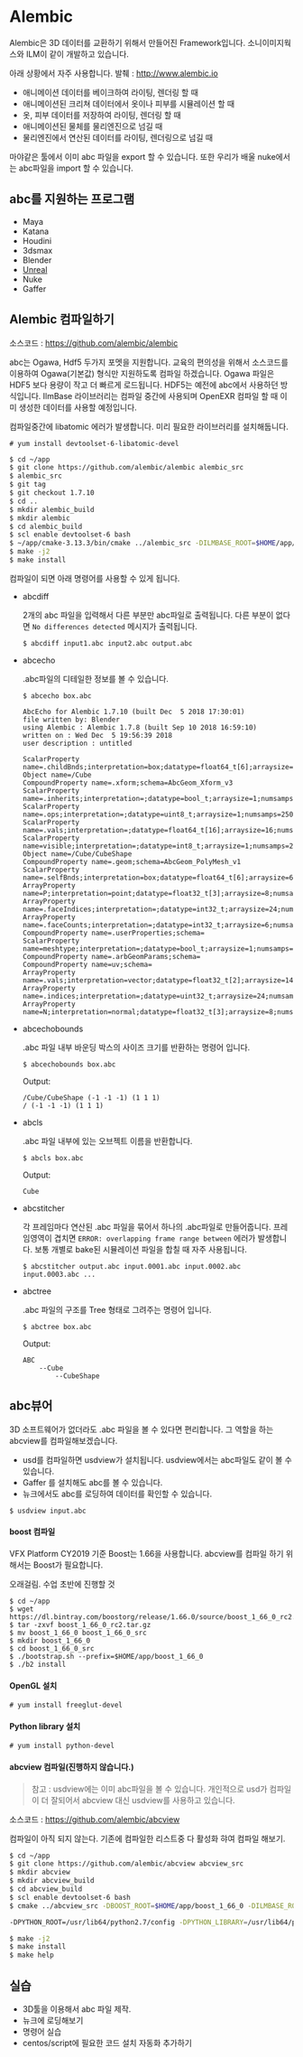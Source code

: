 # Alembic
Alembic은 3D 데이터를 교환하기 위해서 만들어진 Framework입니다.
소니이미지웍스와 ILM이 같이 개발하고 있습니다.

아래 상황에서 자주 사용합니다. 발췌 : http://www.alembic.io

- 애니메이션 데이터를 베이크하여 라이팅, 렌더링 할 때
- 애니메이션된 크리쳐 데이터에서 옷이나 피부를 시뮬레이션 할 때
- 옷, 피부 데이터를 저장하여 라이팅, 렌더링 할 때
- 애니메이션된 물체를 물리엔진으로 넘길 때
- 물리엔진에서 연산된 데이터를 라이팅, 렌더링으로 넘길 때

마야같은 툴에서 이미 abc 파일을 export 할 수 있습니다.
또한 우리가 배울 nuke에서는 abc파일을 import 할 수 있습니다.

## abc를 지원하는 프로그램
- Maya
- Katana
- Houdini
- 3dsmax
- Blender
- [Unreal](https://docs.unrealengine.com/en-us/Engine/Content/AlembicImporter)
- Nuke
- Gaffer

## Alembic 컴파일하기
소스코드 : https://github.com/alembic/alembic

abc는 Ogawa, Hdf5 두가지 포멧을 지원합니다.
교육의 편의성을 위해서 소스코드를 이용하여 Ogawa(기본값) 형식만 지원하도록 컴파일 하겠습니다. Ogawa 파일은 HDF5 보다 용량이 작고 더 빠르게 로드됩니다. HDF5는 예전에 abc에서 사용하던 방식입니다. IlmBase 라이브러리는 컴파일 중간에 사용되며 OpenEXR 컴파일 할 때 이미 생성한 데이터를 사용할 예정입니다.

컴파일중간에 libatomic 에러가 발생합니다. 미리 필요한 라이브러리를 설치해둡니다.
```
# yum install devtoolset-6-libatomic-devel
```

```bash
$ cd ~/app
$ git clone https://github.com/alembic/alembic alembic_src
$ alembic_src
$ git tag
$ git checkout 1.7.10
$ cd ..
$ mkdir alembic_build
$ mkdir alembic
$ cd alembic_build
$ scl enable devtoolset-6 bash
$ ~/app/cmake-3.13.3/bin/cmake ../alembic_src -DILMBASE_ROOT=$HOME/app/IlmBase -DALEMBIC_SHARED_LIBS=OFF -DUSE_HDF5=OFF -DALEMBIC_LIB_USES_TR1=ON -DCMAKE_INSTALL_PREFIX=$HOME/app/alembic
$ make -j2
$ make install
```

컴파일이 되면 아래 명령어를 사용할 수 있게 됩니다.

- abcdiff

    2개의 abc 파일을 입력해서 다른 부분만 abc파일로 출력됩니다.
    다른 부분이 없다면 `No differences detected` 메시지가 출력됩니다.
    ```
    $ abcdiff input1.abc input2.abc output.abc
    ```

- abcecho

    .abc파일의 디테일한 정보를 볼 수 있습니다.
    ```
    $ abcecho box.abc
    ```
    ```
    AbcEcho for Alembic 1.7.10 (built Dec  5 2018 17:30:01)
    file written by: Blender
    using Alembic : Alembic 1.7.8 (built Sep 10 2018 16:59:10)
    written on : Wed Dec  5 19:56:39 2018
    user description : untitled

    ScalarProperty name=.childBnds;interpretation=box;datatype=float64_t[6];arraysize=6;numsamps=250
    Object name=/Cube
    CompoundProperty name=.xform;schema=AbcGeom_Xform_v3
    ScalarProperty name=.inherits;interpretation=;datatype=bool_t;arraysize=1;numsamps=250
    ScalarProperty name=.ops;interpretation=;datatype=uint8_t;arraysize=1;numsamps=250
    ScalarProperty name=.vals;interpretation=;datatype=float64_t[16];arraysize=16;numsamps=250
    ScalarProperty name=visible;interpretation=;datatype=int8_t;arraysize=1;numsamps=250
    Object name=/Cube/CubeShape
    CompoundProperty name=.geom;schema=AbcGeom_PolyMesh_v1
    ScalarProperty name=.selfBnds;interpretation=box;datatype=float64_t[6];arraysize=6;numsamps=1
    ArrayProperty name=P;interpretation=point;datatype=float32_t[3];arraysize=8;numsamps=1
    ArrayProperty name=.faceIndices;interpretation=;datatype=int32_t;arraysize=24;numsamps=1
    ArrayProperty name=.faceCounts;interpretation=;datatype=int32_t;arraysize=6;numsamps=1
    CompoundProperty name=.userProperties;schema=
    ScalarProperty name=meshtype;interpretation=;datatype=bool_t;arraysize=1;numsamps=1
    CompoundProperty name=.arbGeomParams;schema=
    CompoundProperty name=uv;schema=
    ArrayProperty name=.vals;interpretation=vector;datatype=float32_t[2];arraysize=14;numsamps=1
    ArrayProperty name=.indices;interpretation=;datatype=uint32_t;arraysize=24;numsamps=1
    ArrayProperty name=N;interpretation=normal;datatype=float32_t[3];arraysize=8;numsamps=1
    ```

- abcechobounds

    .abc 파일 내부 바운딩 박스의 사이즈 크기를 반환하는 명령어 입니다.
    ```
    $ abcechobounds box.abc
    ```

    Output:
    ```
    /Cube/CubeShape (-1 -1 -1) (1 1 1)
    / (-1 -1 -1) (1 1 1)
    ```

- abcls

    .abc 파일 내부에 있는 오브젝트 이름을 반환합니다.
    ```
    $ abcls box.abc
    ```

    Output:
    ```
    Cube
    ```

- abcstitcher
    
    각 프레임마다 연산된 .abc 파일을 묶어서 하나의 .abc파일로 만들어줍니다.
    프레임영역이 겹치면 `ERROR: overlapping frame range between` 에러가 발생합니다. 보통 개별로 bake된 시뮬레이션 파일을 합칠 때 자주 사용됩니다.
    ```
    $ abcstitcher output.abc input.0001.abc input.0002.abc input.0003.abc ...
    ```
- abctree

    .abc 파일의 구조를 Tree 형태로 그려주는 명령어 입니다.

    ```
    $ abctree box.abc
    ```

    Output:
    ```
    ABC
        --Cube
            --CubeShape
    ```



## abc뷰어
3D 소프트웨어가 없더라도 .abc 파일을 볼 수 있다면 편리합니다.
그 역할을 하는 abcview를 컴파일해보겠습니다.

- usd를 컴파일하면 usdview가 설치됩니다. usdview에서는 abc파일도 같이 볼 수 있습니다.
- Gaffer 를 설치해도 abc를 볼 수 있습니다.
- 뉴크에서도 abc를 로딩하여 데이터를 확인할 수 있습니다.

```
$ usdview input.abc
```

#### boost 컴파일
VFX Platform CY2019 기준 Boost는 1.66을 사용합니다.
abcview를 컴파일 하기 위해서는 Boost가 필요합니다.

오래걸림. 수업 초반에 진행할 것
```
$ cd ~/app
$ wget https://dl.bintray.com/boostorg/release/1.66.0/source/boost_1_66_0_rc2.tar.gz
$ tar -zxvf boost_1_66_0_rc2.tar.gz
$ mv boost_1_66_0 boost_1_66_0_src
$ mkdir boost_1_66_0
$ cd boost_1_66_0_src
$ ./bootstrap.sh --prefix=$HOME/app/boost_1_66_0
$ ./b2 install
```

#### OpenGL 설치
```
# yum install freeglut-devel
```

#### Python library 설치
```
# yum install python-devel
```

#### abcview 컴파일(진행하지 않습니다.)
> 참고 : usdview에는 이미 abc파일을 볼 수 있습니다. 개인적으로 usd가 컴파일이 더 잘되어서 abcview 대신 usdview를 사용하고 있습니다.

소스코드 : https://github.com/alembic/abcview

컴파일이 아직 되지 않는다. 기존에 컴파일한 리스트중 다 활성화 햐여 컴파일 해보기.
```bash
$ cd ~/app
$ git clone https://github.com/alembic/abcview abcview_src
$ mkdir abcview
$ mkdir abcview_build
$ cd abcview_build
$ scl enable devtoolset-6 bash
$ cmake ../abcview_src -DBOOST_ROOT=$HOME/app/boost_1_66_0 -DILMBASE_ROOT=$HOME/app/IlmBase -DALEMBIC_LIB=$HOME/app/alembic/lib -DALEMBIC_INCLUDE_PATH=$HOME/app/alembic/incloud -DGLEW_INCLUDE_DIR=/usr/include -DGLEW_LIBRARY=/usr/lib64 -DUSE_PYTHON=OFF -DCMAKE_INSTALL_PREFIX=$HOME/app/abcview 

-DPYTHON_ROOT=/usr/lib64/python2.7/config -DPYTHON_LIBRARY=/usr/lib64/python2.7/config/libpython2.7.so -DPYTHON_INCLUDE_DIR=/usr/include/python2.7

$ make -j2
$ make install
$ make help
```

## 실습
- 3D툴을 이용해서 abc 파일 제작.
- 뉴크에 로딩해보기
- 명령어 실습
- centos/script에 필요한 코드 설치 자동화 추가하기

